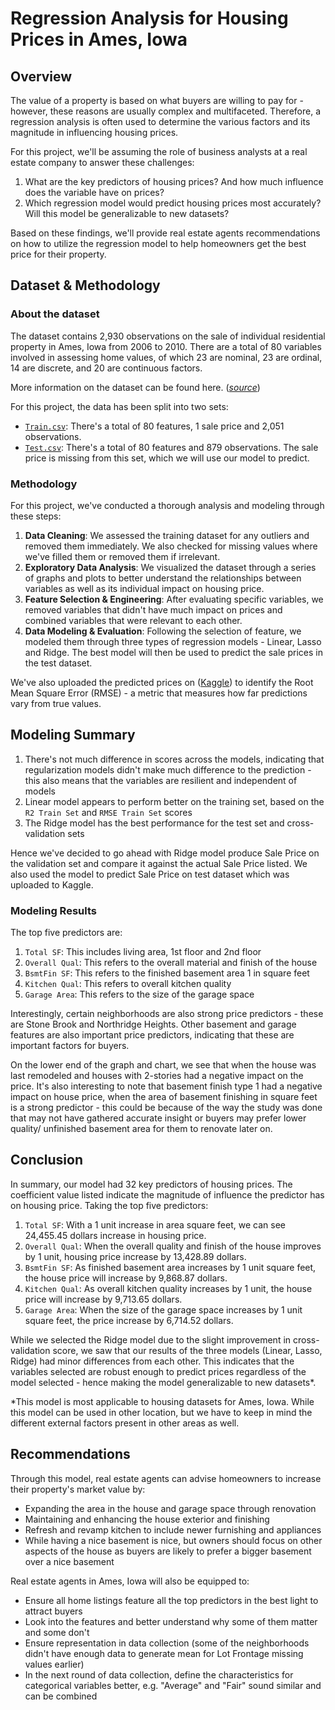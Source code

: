 # Regression Analysis for Housing Prices in Ames, Iowa

## Overview
The value of a property is based on what buyers are willing to pay for - however, these reasons are usually complex and multifaceted. Therefore, a regression analysis is often used to determine the various factors and its magnitude in influencing housing prices. 

For this project, we'll be assuming the role of business analysts at a real estate company to answer these challenges:
1. What are the key predictors of housing prices? And how much influence does the variable have on prices?
2. Which regression model would predict housing prices most accurately? Will this model be generalizable to new datasets?

Based on these findings, we'll provide real estate agents recommendations on how to utilize the regression model to help homeowners get the best price for their property. 

## Dataset & Methodology

### About the dataset
The dataset contains 2,930 observations on the sale of individual residential property in Ames, Iowa from 2006 to 2010. There are a total of 80 variables involved in assessing home values, of which 23 are nominal, 23 are ordinal, 14 are discrete, and 20 are continuous factors. 

More information on the dataset can be found here. ([*source*](http://jse.amstat.org/v19n3/decock/DataDocumentation.txt))

For this project, the data has been split into two sets:
- [`Train.csv`](../datasets/train.csv): There's a total of 80 features, 1 sale price and 2,051 observations.
- [`Test.csv`](../datasets/test.csv): There's a total of 80 features and 879 observations. The sale price is missing from this set, which we will use our model to predict. 

### Methodology
For this project, we've conducted a thorough analysis and modeling through these steps:
1. **Data Cleaning**: We assessed the training dataset for any outliers and removed them immediately. We also checked for missing values where we've filled them or removed them if irrelevant.
2. **Exploratory Data Analysis**: We visualized the dataset through a series of graphs and plots to better understand the relationships between variables as well as its individual impact on housing price.
3. **Feature Selection & Engineering**: After evaluating specific variables, we removed variables that didn't have much impact on prices and combined variables that were relevant to each other.
4. **Data Modeling & Evaluation**: Following the selection of feature, we modeled them through three types of regression models - Linear, Lasso and Ridge. The best model will then be used to predict the sale prices in the test dataset. 

We've also uploaded the predicted prices on ([Kaggle](https://www.kaggle.com/competitions/dsi-us-11-project-2-regression-challenge)) to identify the Root Mean Square Error (RMSE) - a metric that measures how far predictions vary from true values.

## Modeling Summary
1. There's not much difference in scores across the models, indicating that regularization models didn't make much difference to the prediction - this also means that the variables are resilient and independent of models
2. Linear model appears to perform better on the training set, based on the `R2 Train Set` and `RMSE Train Set` scores
3. The Ridge model has the best performance for the test set and cross-validation sets

Hence we've decided to go ahead with Ridge model produce Sale Price on the validation set and compare it against the actual Sale Price listed. We also used the model to predict Sale Price on test dataset which was uploaded to Kaggle.

### Modeling Results
The top five predictors are: 
1. `Total SF`: This includes living area, 1st floor and 2nd floor
2. `Overall Qual`: This refers to the overall material and finish of the house
3. `BsmtFin SF`: This refers to the finished basement area 1 in square feet
4. `Kitchen Qual`: This refers to overall kitchen quality
5. `Garage Area`: This refers to the size of the garage space

Interestingly, certain neighborhoods are also strong price predictors - these are Stone Brook and Northridge Heights. Other basement and garage features are also important price predictors, indicating that these are important factors for buyers.

On the lower end of the graph and chart, we see that when the house was last remodeled and houses with 2-stories had a negative impact on the price. It's also interesting to note that basement finish type 1 had a negative impact on house price, when the area of basement finishing in square feet is a strong predictor - this could be because of the way the study was done that may not have gathered accurate insight or buyers may prefer lower quality/ unfinished basement area for them to renovate later on.

## Conclusion
In summary, our model had 32 key predictors of housing prices. The coefficient value listed indicate the magnitude of influence the predictor has on housing price. Taking the top five predictors:
1. `Total SF`: With a 1 unit increase in area square feet, we can see 24,455.45 dollars increase in housing price.
2. `Overall Qual`: When the overall quality and finish of the house improves by 1 unit, housing price increase by 13,428.89 dollars.
3. `BsmtFin SF`: As finished basement area increases by 1 unit square feet, the house price will increase by 9,868.87 dollars.
4. `Kitchen Qual`: As overall kitchen quality increases by 1 unit, the house price will increase by 9,713.65 dollars.
5. `Garage Area`: When the size of the garage space increases by 1 unit square feet, the price increase by 6,714.52 dollars. 

While we selected the Ridge model due to the slight improvement in cross-validation score, we saw that our results of the three models (Linear, Lasso, Ridge) had minor differences from each other. This indicates that the variables selected are robust enough to predict prices regardless of the model selected - hence making the model generalizable to new datasets*.

*This model is most applicable to housing datasets for Ames, Iowa. While this model can be used in other location, but we have to keep in mind the different external factors present in other areas as well.

## Recommendations
Through this model, real estate agents can advise homeowners to increase their property's market value by:
- Expanding the area in the house and garage space through renovation
- Maintaining and enhancing the house exterior and finishing 
- Refresh and revamp kitchen to include newer furnishing and appliances
- While having a nice basement is nice, but owners should focus on other aspects of the house as buyers are likely to prefer a bigger basement over a nice basement

Real estate agents in Ames, Iowa will also be equipped to:
- Ensure all home listings feature all the top predictors in the best light to attract buyers 
- Look into the features and better understand why some of them matter and some don't
- Ensure representation in data collection (some of the neighborhoods didn't have enough data to generate mean for Lot Frontage missing values earlier)
- In the next round of data collection, define the characteristics for categorical variables better, e.g. "Average" and "Fair" sound similar and can be combined


